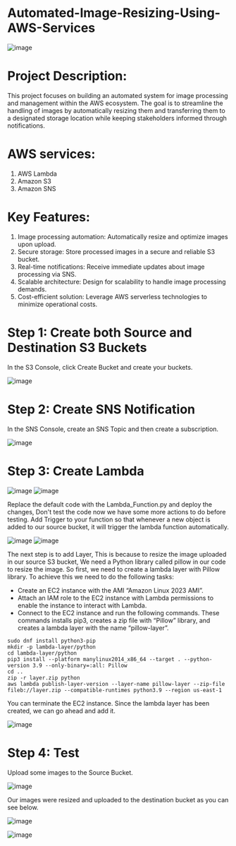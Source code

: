 # Automated-Image-Resizing-Using-AWS-Services

![image](https://github.com/EKechei/Automated-Image-Resizing-Using-AWS-Services/assets/128794751/e3125421-c579-4a2b-9524-2e0a26c351ab)



# Project Description:
This project focuses on building an automated system for image processing and management within the AWS ecosystem. The goal is to streamline the handling of images by automatically resizing them and transferring them to a designated storage location while keeping stakeholders informed through notifications.

# AWS services:
1. AWS Lambda
2. Amazon S3
3. Amazon SNS

# Key Features:
1. Image processing automation: Automatically resize and optimize images upon upload.
2. Secure storage: Store processed images in a secure and reliable S3 bucket.
3. Real-time notifications: Receive immediate updates about image processing via SNS.
4. Scalable architecture: Design for scalability to handle image processing demands.
5. Cost-efficient solution: Leverage AWS serverless technologies to minimize operational costs.

# Step 1: Create both Source and Destination S3 Buckets
In the S3 Console, click Create Bucket and create your buckets.

![image](https://github.com/EKechei/Automated-Image-Resizing-Using-AWS-Services/assets/128794751/df610d3b-f085-4a7d-bbaf-f0413fd5c143)

# Step 2: Create SNS Notification
In the SNS Console, create an SNS Topic and then create a subscription.

![image](https://github.com/EKechei/Automated-Image-Resizing-Using-AWS-Services/assets/128794751/a776e5c6-6242-466c-8407-4b77f8c9a841)

# Step 3: Create Lambda

![image](https://github.com/EKechei/Automated-Image-Resizing-Using-AWS-Services/assets/128794751/aa2d17fa-644a-4ccb-bace-1402b2c63d9c)
![image](https://github.com/EKechei/Automated-Image-Resizing-Using-AWS-Services/assets/128794751/88a47991-e4ec-42b3-8a54-7df995f6829d)

Replace the default code with the Lambda_Function.py and deploy the changes, Don't test the code now we have some more actions to do before testing.
Add Trigger to your function so that whenever a new object is added to our source bucket, it will trigger the lambda function automatically.

![image](https://github.com/EKechei/Automated-Image-Resizing-Using-AWS-Services/assets/128794751/a9a90d84-d61d-41c5-ad8f-aa434731f819)
![image](https://github.com/EKechei/Automated-Image-Resizing-Using-AWS-Services/assets/128794751/d89d0e01-0245-460b-ad26-ae83d87bc32c)

The next step is to add Layer, This is because to resize the image uploaded in our source S3 bucket, We need a Python library called pillow in our code to resize the image. So first, we need to create a lambda layer with Pillow library.
To achieve this we need to do the following tasks:

- Create an EC2 instance with the AMI “Amazon Linux 2023 AMI”.
- Attach an IAM role to the EC2 instance with Lambda permissions to enable the instance to interact with Lambda.
- Connect to the EC2 instance and run the following commands. These commands installs pip3, creates a zip file with “Pillow” library, and creates a lambda layer with the name “pillow-layer”.
  

```
sudo dnf install python3-pip
mkdir -p lambda-layer/python
cd lambda-layer/python
pip3 install --platform manylinux2014_x86_64 --target . --python-version 3.9 --only-binary=:all: Pillow
cd ..
zip -r layer.zip python
aws lambda publish-layer-version --layer-name pillow-layer --zip-file fileb://layer.zip --compatible-runtimes python3.9 --region us-east-1
```

You can terminate the EC2 instance. Since the lambda layer has been created, we can go ahead and add it.

![image](https://github.com/EKechei/Automated-Image-Resizing-Using-AWS-Services/assets/128794751/20c61b72-f4f5-4af7-b80b-c859c5a70d6c)

# Step 4: Test

Upload some images to the Source Bucket.

![image](https://github.com/EKechei/Automated-Image-Resizing-Using-AWS-Services/assets/128794751/c6177cae-2b28-4017-9cfb-b90f73f7821a)

Our images were resized and uploaded to the destination bucket as you can see below.

![image](https://github.com/EKechei/Automated-Image-Resizing-Using-AWS-Services/assets/128794751/d7bdb10d-fe90-495d-87c3-ef9752536f6e)

![image](https://github.com/EKechei/Automated-Image-Resizing-Using-AWS-Services/assets/128794751/47e335f2-88b8-4ee7-a5da-b7740e5e7a6c)









